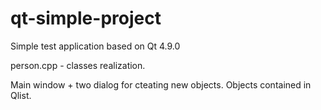 # qt-simple-project
Simple test application based on Qt 4.9.0

person.cpp - classes realization.

Main window + two dialog for cteating new objects.
Objects contained in Qlist.